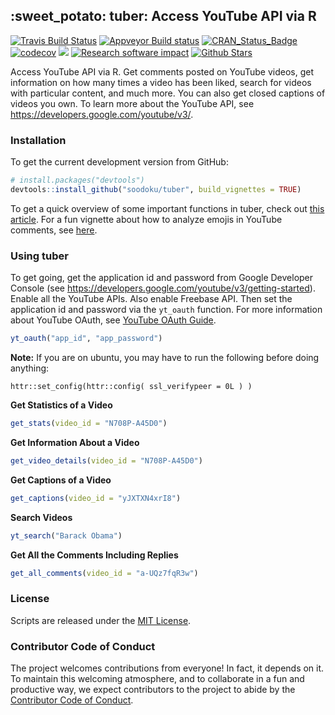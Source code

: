 
<!-- README.md is generated from README.Rmd. Please edit that file -->
:sweet\_potato: tuber: Access YouTube API via R
-----------------------------------------------

[![Travis Build Status](https://travis-ci.org/soodoku/tuber.svg?branch=master)](https://travis-ci.org/soodoku/tuber)
[![Appveyor Build status](https://ci.appveyor.com/api/projects/status/pgr0wih12gtwvvvx?svg=true)](https://ci.appveyor.com/project/soodoku/tuber) 
[![CRAN_Status_Badge](http://www.r-pkg.org/badges/version/tuber)](https://cran.r-project.org/package=tuber) 
[![codecov](https://codecov.io/gh/soodoku/tuber/branch/master/graph/badge.svg)](https://codecov.io/gh/soodoku/tuber)
![](http://cranlogs.r-pkg.org/badges/grand-total/tuber)
[![Research software impact](http://depsy.org/api/package/cran/tuber/badge.svg)](http://depsy.org/package/r/tuber)
[![Github Stars](https://img.shields.io/github/stars/soodoku/tuber.svg?style=social&label=Github)](https://github.com/soodoku/tuber)


Access YouTube API via R. Get comments posted on YouTube videos, get information on how many times a video has been liked, search for videos with particular content, and much more. You can also get closed captions of videos you own. To learn more about the YouTube API, see <https://developers.google.com/youtube/v3/>.

### Installation

To get the current development version from GitHub:

``` r
# install.packages("devtools")
devtools::install_github("soodoku/tuber", build_vignettes = TRUE)
```

To get a quick overview of some important functions in tuber, check out [this article](http://soodoku.github.io/tuber/articles/tuber-ex.html). For a fun vignette about how to analyze emojis in YouTube comments, see [here](https://github.com/soodoku/tuber/blob/master/emoji_vignette/emoji_vignette.Rmd).

### Using tuber

To get going, get the application id and password from Google Developer Console (see <https://developers.google.com/youtube/v3/getting-started>). Enable all the YouTube APIs. Also enable Freebase API. Then set the application id and password via the `yt_oauth` function. For more information about YouTube OAuth, see [YouTube OAuth Guide](https://developers.google.com/youtube/v3/guides/authentication).

``` r
yt_oauth("app_id", "app_password")
```

**Note:** If you are on ubuntu, you may have to run the following before doing anything:

    httr::set_config(httr::config( ssl_verifypeer = 0L ) )

**Get Statistics of a Video**

``` r
get_stats(video_id = "N708P-A45D0")
```

**Get Information About a Video**

``` r
get_video_details(video_id = "N708P-A45D0")
```

**Get Captions of a Video**

``` r
get_captions(video_id = "yJXTXN4xrI8")
```

**Search Videos**

``` r
yt_search("Barack Obama")
```

**Get All the Comments Including Replies**

``` r
get_all_comments(video_id = "a-UQz7fqR3w")
```

### License

Scripts are released under the [MIT License](http://opensource.org/licenses/MIT).

### Contributor Code of Conduct

The project welcomes contributions from everyone! In fact, it depends on it. To maintain this welcoming atmosphere, and to collaborate in a fun and productive way, we expect contributors to the project to abide by the [Contributor Code of Conduct](http://contributor-covenant.org/version/1/0/0/).

